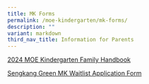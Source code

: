 ```yaml
---
title: MK Forms
permalink: /moe-kindergarten/mk-forms/
description: ""
variant: markdown
third_nav_title: Information for Parents
---
```

<p><a href="/files/MK_Family_Handbook_2024.pdf">2024 MOE Kindergarten Family Handbook</a><br></p>
<p><a href="https://form.gov.sg/65bc5379530ff7fc3d1d82e3">Sengkang Green MK Waitlist Application Form</a><br></p>